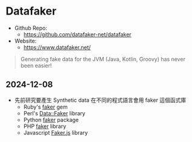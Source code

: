 # Datafaker

- Github Repo:
  - https://github.com/datafaker-net/datafaker
- Website:
  - https://www.datafaker.net/

> Generating fake data for the JVM (Java, Kotlin, Groovy) has never been easier!

## 2024-12-08

- 先前研究要產生 Synthetic data 在不同的程式語言會用 faker 這個函式庫
  - Ruby's [faker](https://github.com/stympy/faker) gem
  - Perl's [Data::Faker](https://metacpan.org/pod/Data::Faker) library
  - Python [faker](https://faker.readthedocs.io/en/master/) package
  - PHP [faker](https://fakerphp.github.io/) library
  - Javascript [Faker.js](https://github.com/faker-js/faker) library
